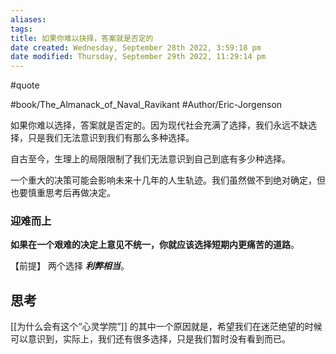 ```yaml
---
aliases: 
tags: 
title: 如果你难以抉择，答案就是否定的
date created: Wednesday, September 28th 2022, 3:59:18 pm
date modified: Thursday, September 29th 2022, 11:29:14 pm
---
```

#quote 

#book/The_Almanack_of_Naval_Ravikant 
#Author/Eric-Jorgenson 

如果你难以选择，答案就是否定的。因为现代社会充满了选择，我们永远不缺选择，只是我们无法意识到我们有那么多种选择。

自古至今，生理上的局限限制了我们无法意识到自己到底有多少种选择。

一个重大的决策可能会影响未来十几年的人生轨迹。我们虽然做不到绝对确定，但也要慎重思考后再做决定。

### 迎难而上

**如果在一个艰难的决定上意见不统一，你就应该选择短期内更痛苦的道路**。

【前提】 两个选择 ***利弊相当***。

## 思考

[[为什么会有这个“心灵学院”]] 的其中一个原因就是，希望我们在迷茫绝望的时候可以意识到，实际上，我们还有很多选择，只是我们暂时没有看到而已。